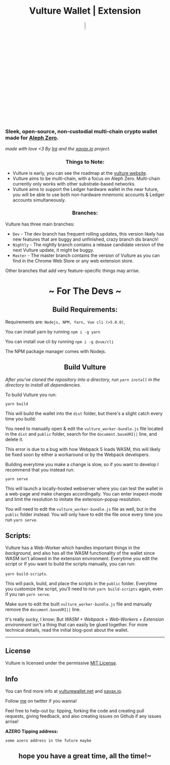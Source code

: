 <h1 align="center">Vulture Wallet | Extension</h1>
<p align='center'>
<img src="./public/icons/VultureIcon2.png" alt="Example 1" width="8%"> 
</p>

### Sleek, open-source, non-custodial multi-chain crypto wallet made for [Aleph Zero](alephzero.org).

*made with love <3 By [Ira](https://twitter/diinkitheimp) and the [xavax.io](https://www.xavax.io) project.*


<h3 align="center"> Things to Note: </h3>

* Vulture is early, you can see the roadmap at the [vulture website](https://vulturewallet.net).
* Vulture aims to be multi-chain, with a focus on Aleph Zero. Multi-chain currently only works with
other substrate-based networks.
* Vulture aims to support the Ledger hardware wallet in the near future, you will be able to use both non-hardware mnemonic accounts & Ledger accounts simultaneously.
<h3 align="center"> Branches: </h3>

Vulture has three main branches:

* `Dev` - The dev branch has frequent rolling updates, this version likely has new features that are buggy and unfinished, crazy branch dis branch!
* `Nightly` - The nightly branch contains a release candidate version of the next Vulture update, it might be buggy.
* `Master` - The master branch contains the version of Vulture as you can find in the Chrome Web Store or any web extension store.

Other branches that add very feature-specific things may arrise.


<h1 align="center"> ~ For The Devs ~ </h1>


<h2 align="center"> Build Requirements: </h2>

Requirements are: `Nodejs, NPM, Yarn, Vue cli (>5.0.0)`,

You can install yarn by running `npm i -g yarn`

You can install vue cli by running `npm i -g @vue/cli`

The NPM package manager comes with Nodejs.



<h2 align="center"> Build Vulture </h2>

*After you've cloned the repository into a directory, run `yarn install` in the directory to install all dependencies.*

To build Vulture you run:

`yarn build`

This will build the wallet into the `dist` folder, but there's a slight catch every time you build:

You need to manually
open & edit the `vulture_worker-bundle.js` file located in the `dist` and `public` folder, search for the `document.baseURI||` line, and delete it.

This error is due to a bug with how Webpack 5 loads WASM, this will likely be fixed soon by either a workaround or by the Webpack developers.


Building everytime you make a change is slow, so if you want to develop I recommend that you instead run:


`yarn serve`

This will launch a locally-hosted webserver where you can test the wallet in a web-page and make changes accordingally. You can enter inspect-mode and limit the resolution to imitate the extension-popup resolution.

You will need to edit the `vulture_worker-bundle.js` file as well, but in the `public` folder instead. You will only have to edit the file once every time you run `yarn serve`.

## Scripts:
Vulture has a Web-Worker which handles important things in the *background*, and also has all the WASM functionality of the wallet since WASM isn't allowed in the extension environment. Everytime you edit the script or If you want to build the scripts manually, you can run:

`yarn build-scripts`.

This will pack, build, and place the scripts in the `public` folder. Everytime you customize the script, you'll need to run `yarn build-scripts` again, even if you ran `yarn serve`.

Make sure to edit the built `vulture_worker-bundle.js` file and manually remove the `document.baseURI||` line.

It's really sucky, I know; But *WASM + Webpack + Web-Workers + Extension environment* isn't a thing that can easily be glued together. For more technical details, read the initial blog-post about the wallet.
___

## License
Vulture is licensed under the permissive [MIT License](https://mit-license.org/).


## Info


You can find more info at [vulturewallet.net](https://vulturewallet.net) and [xavax.io](https://www.xavax.io).

Follow [me](https://twitter.com/DiinkiTheImp) on twitter if you wanna!

Feel free to help-out by: tipping, forking the code and creating pull requests, giving feedback, and also creating issues on Github if any issues arrise!

**AZERO Tipping address:**

`some azero address in the future maybe`


<h2 align="center">hope you have a great time, all the time!~ </h2>

